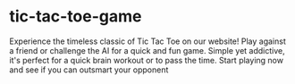 # tic-tac-toe-game
 Experience the timeless classic of Tic Tac Toe on our website! Play against a friend or challenge the AI for a quick and fun game. Simple yet addictive, it's perfect for a quick brain workout or to pass the time. Start playing now and see if you can outsmart your opponent
